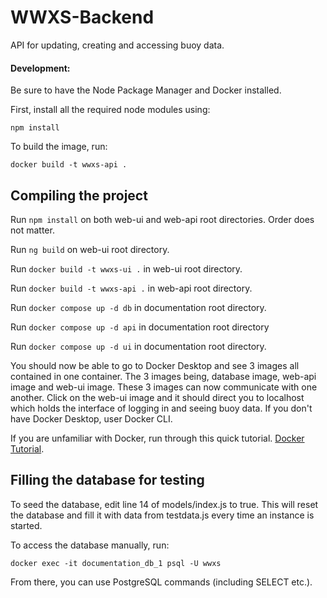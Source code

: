 # WWXS-Backend

API for updating, creating and accessing buoy data.

#### Development:

Be sure to have the Node Package Manager and Docker installed.

First, install all the required node modules using:

```npm install```

To build the image, run:

```docker build -t wwxs-api .```


## Compiling the project
Run `npm install` on both web-ui and web-api root directories. Order does not matter.

Run `ng build` on web-ui root directory.

Run `docker build -t wwxs-ui .` in web-ui root directory.

Run `docker build -t wwxs-api .` in web-api root directory.

Run `docker compose up -d db` in documentation root directory.

Run `docker compose up -d api` in documentation root directory

Run `docker compose up -d ui` in documentation root directory.

You should now be able to go to Docker Desktop and see 3 images all contained in one container. The 3 images being, database image, web-api image and web-ui image. These 3 images can now communicate with one another. Click on the web-ui image and it should direct you to localhost which holds the interface of logging in and seeing buoy data. If you don't have Docker Desktop, user Docker CLI.

If you are unfamiliar with Docker, run through this quick tutorial. [Docker Tutorial](https://docs.docker.com/get-started/).


## Filling the database for testing
To seed the database, edit line 14 of models/index.js to true. This will reset the database and fill it with data from testdata.js every time an instance is started.

To access the database manually, run:

```docker exec -it documentation_db_1 psql -U wwxs```

From there, you can use PostgreSQL commands (including SELECT etc.).
